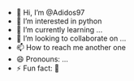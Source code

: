 - 👋 Hi, I’m @Adidos97
- 👀 I’m interested in python
- 🌱 I’m currently learning ...
- 💞️ I’m looking to collaborate on ...
- 📫 How to reach me another one
- 😄 Pronouns: ...
- ⚡ Fun fact: 🤝

<!---
Adidos97/Adidos97 is a ✨ special ✨ repository because its `README.md` (this file) appears on your GitHub profile.
You can click the Preview link to take a look at your changes.
--->
